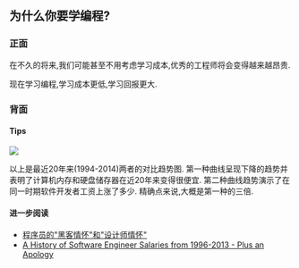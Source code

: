 ## 为什么你要学编程?

### 正面

在不久的将来,我们可能甚至不用考虑学习成本,优秀的工程师将会变得越来越昂贵. 

现在学习编程,学习成本更低,学习回报更大. 

### 背面

#### Tips

![][image-1]

以上是最近20年来(1994-2014)两者的对比趋势图. 第一种曲线呈现下降的趋势并表明了计算机内存和硬盘储存器在近20年来变得很便宜. 第二种曲线趋势演示了在同一时期软件开发者工资上涨了多少. 精确点来说,大概是第一种的三倍. 

#### 进一步阅读

- [程序员的"黑客情怀"和"设计师情怀"][1]
- [A History of Software Engineer Salaries from 1996-2013 - Plus an Apology][2]

[1]:	http://blog.jobbole.com/81105/
[2]:	http://markcunningham91.blogspot.jp/2013/05/a-history-of-offers-to-software.html

[image-1]:	http://ww4.sinaimg.cn/mw690/63918611gw1enca52fc2nj20xc0pbgww.jpg